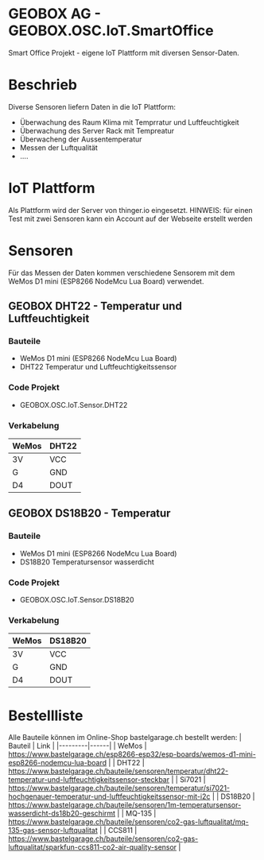 # GEOBOX AG - GEOBOX.OSC.IoT.SmartOffice
Smart Office Projekt - eigene IoT Plattform mit diversen Sensor-Daten.

# Beschrieb
Diverse Sensoren liefern Daten in die IoT Plattform:
- Überwachung des Raum Klima mit Temprratur und Luftfeuchtigkeit
- Überwachung des Server Rack mit Tempreatur
- Überwacheng der Aussentemperatur
- Messen der Luftqualität
- ....

# IoT Plattform
Als Plattform wird der Server von thinger.io eingesetzt.
HINWEIS: für einen Test mit zwei Sensoren kann ein Account auf der Webseite erstellt werden

# Sensoren
Für das Messen der Daten kommen verschiedene Sensorem mit dem WeMos D1 mini (ESP8266 NodeMcu Lua Board) verwendet.


## GEOBOX DHT22 - Temperatur und Luftfeuchtigkeit
### Bauteile
- WeMos D1 mini (ESP8266 NodeMcu Lua Board)
- DHT22 Temperatur und Luftfeuchtigkeitssensor

### Code Projekt
- GEOBOX.OSC.IoT.Sensor.DHT22

### Verkabelung
| WeMos | DHT22 |
|-------|-----|
| 3V    | VCC |
| G     | GND |
| D4    | DOUT |

## GEOBOX DS18B20 - Temperatur
### Bauteile
- WeMos D1 mini (ESP8266 NodeMcu Lua Board)
- DS18B20 Temperatursensor wasserdicht

### Code Projekt
- GEOBOX.OSC.IoT.Sensor.DS18B20

### Verkabelung
| WeMos | DS18B20 |
|-------|-----|
| 3V    | VCC |
| G     | GND |
| D4    | DOUT |


# Bestellliste
Alle Bauteile können im Online-Shop bastelgarage.ch bestellt werden:
| Bauteil | Link |
|---------|------|
| WeMos   | https://www.bastelgarage.ch/esp8266-esp32/esp-boards/wemos-d1-mini-esp8266-nodemcu-lua-board |
| DHT22   | https://www.bastelgarage.ch/bauteile/sensoren/temperatur/dht22-temperatur-und-luftfeuchtigkeitssensor-steckbar |
| Si7021  | https://www.bastelgarage.ch/bauteile/sensoren/temperatur/si7021-hochgenauer-temperatur-und-luftfeuchtigkeitssensor-mit-i2c |
| DS18B20 | https://www.bastelgarage.ch/bauteile/sensoren/1m-temperatursensor-wasserdicht-ds18b20-geschirmt |
| MQ-135  | https://www.bastelgarage.ch/bauteile/sensoren/co2-gas-luftqualitat/mq-135-gas-sensor-luftqualitat |
| CCS811  | https://www.bastelgarage.ch/bauteile/sensoren/co2-gas-luftqualitat/sparkfun-ccs811-co2-air-quality-sensor |
